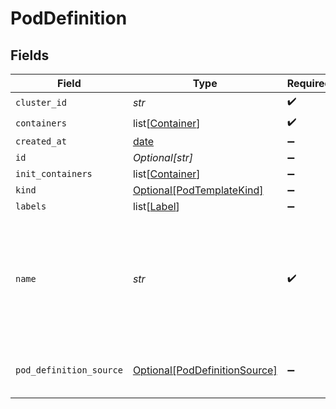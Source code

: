 # PodDefinition


## Fields

| Field                                                                                                     | Type                                                                                                      | Required                                                                                                  | Description                                                                                               |
| --------------------------------------------------------------------------------------------------------- | --------------------------------------------------------------------------------------------------------- | --------------------------------------------------------------------------------------------------------- | --------------------------------------------------------------------------------------------------------- |
| `cluster_id`                                                                                              | *str*                                                                                                     | :heavy_check_mark:                                                                                        | N/A                                                                                                       |
| `containers`                                                                                              | list[[Container](../../models/shared/container.md)]                                                       | :heavy_check_mark:                                                                                        | N/A                                                                                                       |
| `created_at`                                                                                              | [date](https://docs.python.org/3/library/datetime.html#date-objects)                                      | :heavy_minus_sign:                                                                                        | N/A                                                                                                       |
| `id`                                                                                                      | *Optional[str]*                                                                                           | :heavy_minus_sign:                                                                                        | unique Id                                                                                                 |
| `init_containers`                                                                                         | list[[Container](../../models/shared/container.md)]                                                       | :heavy_minus_sign:                                                                                        | N/A                                                                                                       |
| `kind`                                                                                                    | [Optional[PodTemplateKind]](../../models/shared/podtemplatekind.md)                                       | :heavy_minus_sign:                                                                                        | N/A                                                                                                       |
| `labels`                                                                                                  | list[[Label](../../models/shared/label.md)]                                                               | :heavy_minus_sign:                                                                                        | N/A                                                                                                       |
| `name`                                                                                                    | *str*                                                                                                     | :heavy_check_mark:                                                                                        | in pod template, this is the normalized name (for example, get it from pod -> replicaset -> deployment).<br/> |
| `pod_definition_source`                                                                                   | [Optional[PodDefinitionSource]](../../models/shared/poddefinitionsource.md)                               | :heavy_minus_sign:                                                                                        | The source type of the pod definition                                                                     |